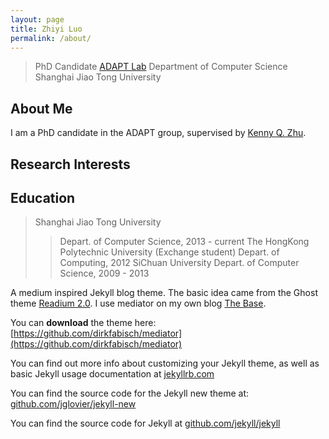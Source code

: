 ```yaml
---
layout: page
title: Zhiyi Luo
permalink: /about/
---
```


> PhD Candidate [ADAPT Lab](http://adapt.seiee.sjtu.edu.cn/)
> Department of Computer Science
> Shanghai Jiao Tong University

## About Me
I am a PhD candidate in the ADAPT group, supervised by [Kenny Q. Zhu](http://www.cs.sjtu.edu.cn/~kzhu/).

## Research Interests

## Education
> Shanghai Jiao Tong University
>> Depart. of Computer Science, 2013 - current
> The HongKong Polytechnic University (Exchange student)
>> Depart. of Computing, 2012
> SiChuan University
>> Depart. of Computer Science, 2009 - 2013

A medium inspired Jekyll blog theme. The basic idea came from the Ghost theme 
[Readium 2.0](http://www.svenread.com/readium-ghost-theme/). I use mediator on my own blog [The Base](blog.base68.com).

You can **download** the theme here:
[https://github.com/dirkfabisch/mediator](https://github.com/dirkfabisch/mediator) 

You can find out more info about customizing your Jekyll theme, as well as basic Jekyll usage documentation at [jekyllrb.com](http://jekyllrb.com/)

You can find the source code for the Jekyll new theme at: [github.com/jglovier/jekyll-new](https://github.com/jglovier/jekyll-new)

You can find the source code for Jekyll at [github.com/jekyll/jekyll](https://github.com/jekyll/jekyll)
